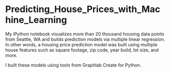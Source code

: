 # Predicting_House_Prices_with_Machine_Learning
My iPython notebook visualizes more than 20 thousand housing data points from Seattle, WA and builds prediction models via multiple linear regression. In other words, a housing price prediction model was built using multiple house features such as square footage, zip code, year build, lot size, and more.

I built these models using tools from Graphlab Create for Python.
